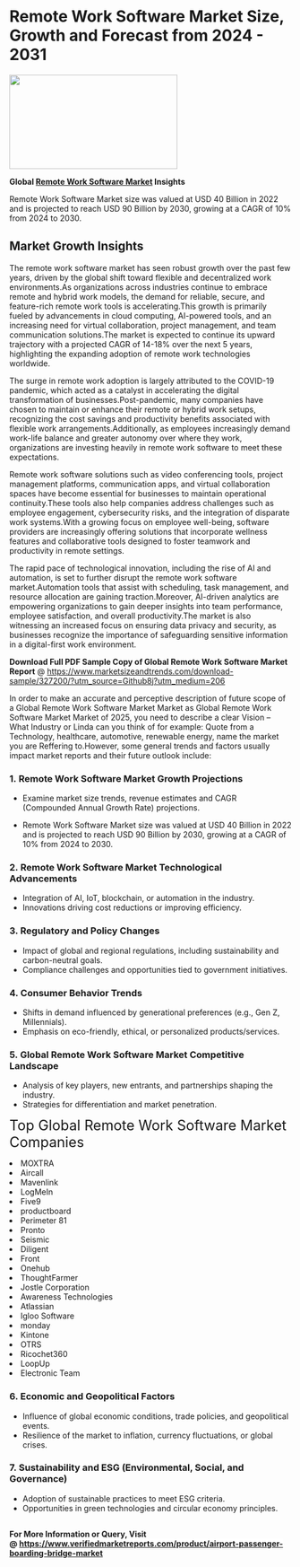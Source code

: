 <H1>Remote Work Software Market Size, Growth and Forecast from 2024 - 2031</H1><img class="aligncenter size-medium wp-image-584254" src="https://thirdeyenews.in/wp-content/uploads/2024/09/Global-Market-Research-300x168.jpeg" alt="" width="300" height="168" /><p><strong>Global&nbsp;<a href="https://www.marketsizeandtrends.com/download-sample/327200/?utm_source=Github8j?utm_medium=206">Remote Work Software Market</a> Insights</strong></p><p>Remote Work Software Market size was valued at USD 40 Billion in 2022 and is projected to reach USD 90 Billion by 2030, growing at a CAGR of 10% from 2024 to 2030.</p><p><h2>Market Growth Insights</h2> <p>The remote work software market has seen robust growth over the past few years, driven by the global shift toward flexible and decentralized work environments.As organizations across industries continue to embrace remote and hybrid work models, the demand for reliable, secure, and feature-rich remote work tools is accelerating.This growth is primarily fueled by advancements in cloud computing, AI-powered tools, and an increasing need for virtual collaboration, project management, and team communication solutions.The market is expected to continue its upward trajectory with a projected CAGR of 14-18% over the next 5 years, highlighting the expanding adoption of remote work technologies worldwide.</p> <p>The surge in remote work adoption is largely attributed to the COVID-19 pandemic, which acted as a catalyst in accelerating the digital transformation of businesses.Post-pandemic, many companies have chosen to maintain or enhance their remote or hybrid work setups, recognizing the cost savings and productivity benefits associated with flexible work arrangements.Additionally, as employees increasingly demand work-life balance and greater autonomy over where they work, organizations are investing heavily in remote work software to meet these expectations.</p> <p>Remote work software solutions such as video conferencing tools, project management platforms, communication apps, and virtual collaboration spaces have become essential for businesses to maintain operational continuity.These tools also help companies address challenges such as employee engagement, cybersecurity risks, and the integration of disparate work systems.With a growing focus on employee well-being, software providers are increasingly offering solutions that incorporate wellness features and collaborative tools designed to foster teamwork and productivity in remote settings.</p> <p>The rapid pace of technological innovation, including the rise of AI and automation, is set to further disrupt the remote work software market.Automation tools that assist with scheduling, task management, and resource allocation are gaining traction.Moreover, AI-driven analytics are empowering organizations to gain deeper insights into team performance, employee satisfaction, and overall productivity.The market is also witnessing an increased focus on ensuring data privacy and security, as businesses recognize the importance of safeguarding sensitive information in a digital-first work environment.</p> <p><span class=""><strong>Download Full PDF Sample Copy of Global Remote Work Software Market Report</strong> @ <a href="https://www.marketsizeandtrends.com/download-sample/327200/?utm_source=Github8j?utm_medium=206" target="_blank">https://www.marketsizeandtrends.com/download-sample/327200/?utm_source=Github8j?utm_medium=206</a></span></p><p>In order to make an accurate and perceptive description of future scope of a Global&nbsp;Remote Work Software Market Market as Global&nbsp;Remote Work Software Market Market of 2025, you need to describe a clear Vision &ndash; What Industry or Linda can you think of for example: Quote from a Technology, healthcare, automotive, renewable energy, name the market you are Reffering to.However, some general trends and factors usually impact market reports and their future outlook include:</p><h3>1.&nbsp;<strong>Remote Work Software Market Growth Projections</strong></h3><ul><li>Examine market size trends, revenue estimates and CAGR (Compounded Annual Growth Rate) projections.</li><li><p>Remote Work Software Market size was valued at USD 40 Billion in 2022 and is projected to reach USD 90 Billion by 2030, growing at a CAGR of 10% from 2024 to 2030.</p></li></ul><h3>2.&nbsp;<strong>Remote Work Software Market Technological Advancements</strong></h3><ul><li>Integration of AI, IoT, blockchain, or automation in the industry.</li><li>Innovations driving cost reductions or improving efficiency.</li></ul><h3>3.&nbsp;<strong>Regulatory and Policy Changes</strong></h3><ul><li>Impact of global and regional regulations, including sustainability and carbon-neutral goals.</li><li>Compliance challenges and opportunities tied to government initiatives.</li></ul><h3>4.&nbsp;<strong>Consumer Behavior Trends</strong></h3><ul><li>Shifts in demand influenced by generational preferences (e.g., Gen Z, Millennials).</li><li>Emphasis on eco-friendly, ethical, or personalized products/services.</li></ul><h3>5.&nbsp;<strong>Global Remote Work Software Market Competitive Landscape</strong></h3><ul><li>Analysis of key players, new entrants, and partnerships shaping the industry.</li><li>Strategies for differentiation and market penetration.</li></ul><p data-pm-slice="1 1 []"><span style="color: inherit; font-family: inherit; font-size: 25px;">Top Global Remote Work Software Market Companies</span></p><div class="" data-test-id=""><p><li>MOXTRA</li><li> Aircall</li><li> Mavenlink</li><li> LogMeIn</li><li> Five9</li><li> productboard</li><li> Perimeter 81</li><li> Pronto</li><li> Seismic</li><li> Diligent</li><li> Front</li><li> Onehub</li><li> ThoughtFarmer</li><li> Jostle Corporation</li><li> Awareness Technologies</li><li> Atlassian</li><li> Igloo Software</li><li> monday</li><li> Kintone</li><li> OTRS</li><li> Ricochet360</li><li> LoopUp</li><li> Electronic Team</li></p></div><h3>6.&nbsp;<strong>Economic and Geopolitical Factors</strong></h3><ul><li>Influence of global economic conditions, trade policies, and geopolitical events.</li><li>Resilience of the market to inflation, currency fluctuations, or global crises.</li></ul><h3>7.&nbsp;<strong>Sustainability and ESG (Environmental, Social, and Governance)</strong></h3><ul><li>Adoption of sustainable practices to meet ESG criteria.</li><li>Opportunities in green technologies and circular economy principles.</li></ul><h2><strong style="font-size: 14px;">For More Information or Query, Visit @&nbsp;</strong><a style="background-color: #ffffff; font-size: 14px;" href="https://www.marketsizeandtrends.com/report/remote-work-software-market/" target="_blank">https://www.verifiedmarketreports.com/product/airport-passenger-boarding-bridge-market</a></h2>